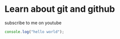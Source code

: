 # Learn about git and github

subscribe to me on youtube

``` javascript
console.log("hello world");
```

